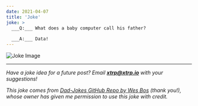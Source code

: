 ```yaml
---
date: 2021-04-07
title: 'Joke'
joke: >
  ___Q:___ What does a baby computer call his father?
  
  ___A:___ Data!
---
```


![Joke Image](https://private.xtrp.io/projects/DailyDeveloperJokes/public_image_server/images/5e1258c00f974.png)

---
*Have a joke idea for a future post? Email **[xtrp@xtrp.io](mailto:xtrp@xtrp.io)** with your suggestions!*

*This joke comes from [Dad-Jokes GitHub Repo by Wes Bos](https://github.com/wesbos/dad-jokes) (thank you!), whose owner has given me permission to use this joke with credit.*

<!-- 
Joke text:
**Q:** What does a baby computer call his father?

**A:** Data!
 -->

